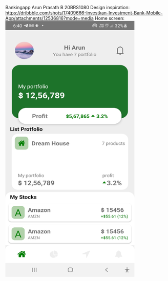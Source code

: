 Bankingapp
Arun Prasath B 20BRS1080
Design inspiration:
https://dribbble.com/shots/17409666-Investkan-Investment-Bank-Mobile-App/attachments/12536816?mode=media
Home screen:
<img src= "https://github.com/Arunprasath2003/ASSIGNMENT4/blob/main/ss1.jpg" width="80%" height="800">
